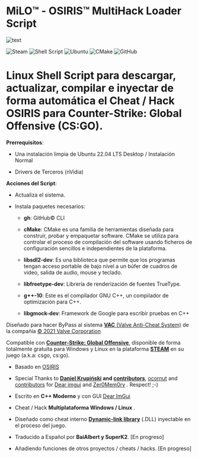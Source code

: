 # MiLO™ - OSIRIS™ MultiHack Loader Script

![text](https://www.ginx.tv/uploads/Shroud_csgo.jpg)

![Steam](https://img.shields.io/badge/steam-%23000000.svg?style=for-the-badge&logo=steam&logoColor=white)
![Shell Script](https://img.shields.io/badge/shell_script-%23121011.svg?style=for-the-badge&logo=gnu-bash&logoColor=white)
![Ubuntu](https://img.shields.io/badge/Ubuntu-E95420?style=for-the-badge&logo=ubuntu&logoColor=white)
![CMake](https://img.shields.io/badge/CMake-%23008FBA.svg?style=for-the-badge&logo=cmake&logoColor=white)
![GitHub](https://img.shields.io/badge/github-%23121011.svg?style=for-the-badge&logo=github&logoColor=white)

# Linux Shell Script para descargar, actualizar, compilar e inyectar de forma automática el Cheat / Hack OSIRIS para Counter-Strike: Global Offensive (CS:GO).

**Prerrequisitos**:

- Una instalación limpia de Ubuntu 22.04 LTS Desktop / Instalación Normal

- Drivers de Terceros (nVidia)

    
**Acciones del Script**:

- Actualiza el sistema.

- Instala paquetes necesarios:

    - **gh**: GitHub© CLI

    - **cMake**: CMake es una familia de herramientas diseñada para construir, probar y empaquetar software. CMake se utiliza para controlar el proceso de compilación del software usando ficheros de configuración sencillos e independientes de la plataforma.

    - **libsdl2-dev**: Es una biblioteca que permite que los programas tengan acceso portable de bajo nivel a un búfer de cuadros de video, salida de audio, mouse y teclado.

    - **libfreetype-dev**: Librería de renderización de fuentes TrueType. 

    - **g++-10**: Este es el compilador GNU C++, un compilador de optimización para C++.

    - **libgmock-dev**: Framework de Google para escribir pruebas en C++
 

Diseñado para hacer ByPass al sistema [**VAC** (Valve Anti-Cheat System)](https://https://support.steampowered.com/kb/7849-RADZ-6869/) de la compañía [© 2021 Valve Corporation](https://www.valvesoftware.com/)

Compatible con **[Counter-Strike: Global Offensive](https://store.steampowered.com/app/730/CounterStrike_Global_Offensive/?l=spanish)**, disponible de forma totalmente gratuita para Windows y Linux en la plataforma **[STEAM](https://store.steampowered.com)** en su juego  (a.k.a: csgo, cs:go). 

- Basado en [OSIRIS](https://github.com/danielkrupinski/Osiris)

- Special Thanks to **[Daniel Krupiński](https://github.com/danielkrupinski/Osiris) and [contributors](https://github.com/danielkrupinski/Osiris/graphs/contributors)**, [ocornut](https://github.com/ocornut) and [contributors](https://github.com/ocornut/imgui/graphs/contributors) for [Dear imgui](https://github.com/ocornut/imgui) and [Zer0Mem0ry](https://github.com/Zer0Mem0ry) . Respect! ;-)

- Escrito en **C++ Moderno** y con GUI [Dear ImGui](https://github.com/ocornut/imgui)

- Cheat / Hack **Multiplataforma Windows / Linux** .

- Diseñado como cheat interno **[Dynamic-link library](https://en.wikipedia.org/wiki/Dynamic-link_library)** (.DLL) inyectable en el proceso del juego.

- Traducido a Español por **BaiAlbert y SuperK2**. [En progreso]

- Añadiendo funciones de otros proyectos / cheats / hacks. [En progreso]
